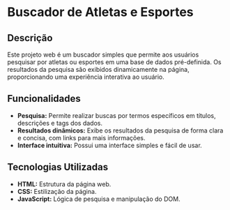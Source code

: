 # Buscador de Atletas e Esportes

## Descrição
Este projeto web é um buscador simples que permite aos usuários pesquisar por atletas ou esportes em uma base de dados pré-definida. Os resultados da pesquisa são exibidos dinamicamente na página, proporcionando uma experiência interativa ao usuário.

## Funcionalidades
* **Pesquisa:** Permite realizar buscas por termos específicos em títulos, descrições e tags dos dados.
* **Resultados dinâmicos:** Exibe os resultados da pesquisa de forma clara e concisa, com links para mais informações.
* **Interface intuitiva:** Possui uma interface simples e fácil de usar.

## Tecnologias Utilizadas
* **HTML:** Estrutura da página web.
* **CSS:** Estilização da página.
* **JavaScript:** Lógica de pesquisa e manipulação do DOM.
